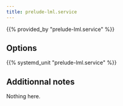 ```yaml
---
title: prelude-lml.service
---
```


{{% provided_by "prelude-lml.service" %}}

## Options

{{% systemd_unit "prelude-lml.service" %}}

## Additionnal notes

Nothing here.